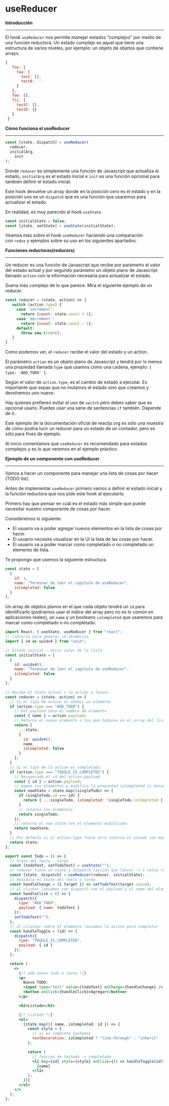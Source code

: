 # useReducer

**Introducción**

---

El hook `useReducer` nos permite manejar estados “complejos” por medio de una función reductora. Un estado complejo es aquel que tiene una estructura de varios niveles, por ejemplo: un objeto de objetos que contiene arrays.

```jsx
{
   foo: {
     faa: {
       test: [],
       testB: ''
     }
   },
   fee: [],
   fii: {
     testC: [],
     testD: {}
   }
 }
```

**Cómo funciona el useReducer**

---

```jsx
const [state, dispatch] = useReducer(
  reducer, 
  initialArg, 
	init
);
```

Donde `reducer` es simplemente una función de Javascript que actualiza el estado, `initialArg` es el estado inicial e `init` es una función opcional para también definir el estado inicial.

Este hook devuelve un array donde en la posición cero es el estado y en la posición uno es un `dispatch` que es una función que usaremos para actualizar el estado.

En realidad, es muy parecido al hook `useState`

```jsx
const initialState = false;
const [state, setState] = useState(initialState);
```

Veamos más sobre el hook `useReducer` haciendo una comparación con `redux` y ejemplos sobre su uso en los siguientes apartados.

**Funciones reductoras(reducers)**

---

Un reducer es una función de Javascript que recibe por parámetro el valor del estado actual y por segundo parámetro un objeto plano de Javascript llamado `action`
con la información necesaria para actualizar el estado.

Suena más complejo de lo que parece. Mira el siguiente ejemplo de un reducer.

```jsx
const reducer = (state, action) => {
   switch (action.type) {
     case 'increment':
       return {count: state.count + 1};
     case 'decrement':
       return {count: state.count - 1};
     default:
       throw new Error();
   }
}
```

Como podemos ver, el `reducer` recibe el valor del estado y un action.

El parámetro `action` es un objeto plano de Javascript y tendrá por lo menos una propiedad llamada `type` que usamos como una cadena, ejemplo: `{ type: 'ADD_TODO' }`.

Según el valor de `action.type`, es el cambio de estado a ejecutar. Es importante que sepas que no mutamos el estado sino que creamos y devolvemos uno nuevo.

Hay quienes prefieren evitar el uso de `switch` pero debes saber que es opcional usarlo. Puedes usar una serie de sentencias `if` también. Depende de ti.

Este ejemplo de la documentación oficial de reactjs.org es sólo una muestra de cómo podría lucir un reducer para un estado de un contador, pero es sólo para fines de ejemplo.

Al inicio comentamos que `useReducer` es recomendado para estados complejos y es lo que veremos en el ejemplo práctico.

**Ejemplo de un componente con useReducer**

---

Vamos a hacer un componente para manejar una lista de cosas por hacer (TODO list).

Antes de implementar `useReducer` primero vamos a definir el estado inicial y la función reductora que nos pide este hook al ejecutarlo.

Primero hay que pensar en cuál es el estado más simple que puede necesitar nuestro componente de cosas por hacer.

Consideremos lo siguiente:

- El usuario va a poder agregar nuevos elementos en la lista de cosas por hacer.
- El usuario necesita visualizar en la UI la lista de las cosas por hacer.
- El usuario va a poder marcar como completado o no completado un elemento de lista.

Te propongo que usemos la siguiente estructura.

```jsx
const state = [
  {
    id: 1,
    name: "Terminar de leer el capítulo de useReducer",
    isCompleted: false
  }
];
```

Un array de objetos planos en el que cada objeto tendrá un `id` para identificarlo (podríamos usar el índice del array pero no es lo común en aplicaciones reales), un `name` y un booleano `isCompleted` que usaremos para marcar como completado o no completado.

```jsx
import React, { useState, useReducer } from "react";
// librería para generar id dinámicos
import { v4 as uuidv4 } from "uuid";

// Estado inicial - único valor de la lista
const initialState = [
  {
    id: uuidv4(),
    name: "Terminar de leer el capítulo de useReducer",
    isCompleted: false
  }
];

// Recibe el state actual + la action a lanzar
const reducer = (state, action) => {
  // Si el tipo de action es añadir un elemento
  if (action.type === "ADD_TODO") {
    // Del payload saca el nombre de elemento
    const { name } = action.payload;
    // Retorna el nuevo elemento + los que hubiese en el array del listado
    return [
      ...state,
      {
        id: uuidv4(),
        name,
        isCompleted: false
      }
    ];
  }
  // Si el tipo de la action es completado
  if (action.type === "TOGGLE_IS_COMPLETED") {
    // Recuperado el id del action.payload
    const { id } = action.payload;
    // mapea los elementos y modifica la propiedad isCompleted si encuentra el id
    const newState = state.map((singleTodo) => {
      if (singleTodo.id === id) {
        return { ...singleTodo, isCompleted: !singleTodo.isCompleted };
      }
      // retorna los elementos
      return singleTodo;
    });
    // retorna el new state con el elemento modificado
    return newState;
  }
  // Por defecto si el action.type fuese otro retorna el estado son modificar
  return state;
};

export const Todo = () => {
  // State del texto - tarea
  const [todoText, setTodoText] = useState("");
  // reducer tiene un state y dispatch (acción que lanza) -> 1 value reducer || 2 value state inicial
  const [state, dispatch] = useReducer(reducer, initialState);
  // modidica el state del texto o tarea
  const handleChange = ({ target }) => setTodoText(target.value);
  // al clickar lanzamos con dispatch con el payload y el name del elemento
  const handleClick = () => {
    dispatch({
      type: "ADD_TODO",
      payload: { name: todoText }
    });
    setTodoText("");
  };
  // al cliackar sobre el elemento lanzamos la accion para completar
  const handleToggle = (id) => {
    dispatch({
      type: "TOGGLE_IS_COMPLETED",
      payload: { id }
    });
  };

  return (
    <>
      {/* add nuevo todo o tarea */}
      <p>
        Nuevo TODO:
        <input type="text" value={todoText} onChange={handleChange} />
        <button onClick={handleClick}>Agregar</button>
      </p>

      <h2>Listado</h2>

      {/* Listado */}
      <ul>
        {state.map(({ name, isCompleted, id }) => {
          const style = {
            // si es complete tachamos
            textDecoration: isCompleted ? "line-through" : "inherit"
          };

          return (
            // funcion de tachado -> completado
            <li key={id} style={style} onClick={() => handleToggle(id)}>
              {name}
            </li>
          );
        })}
      </ul>
    </>
  );
};
```
